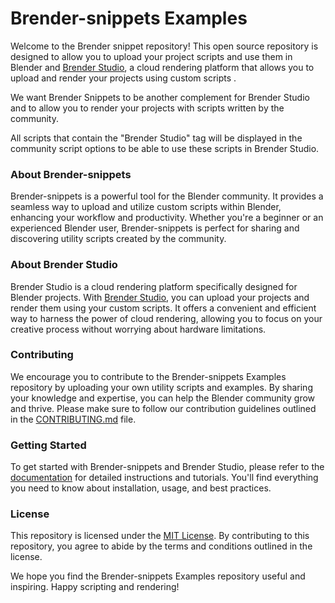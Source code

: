 # Brender-snippets Examples

Welcome to the Brender snippet repository! This open source repository is designed to allow you to upload your project scripts and use them in Blender and [Brender Studio](www.brenderstudio.com), a cloud rendering platform that allows you to upload and render your projects using custom scripts .


We want Brender Snippets to be another complement for Brender Studio and to allow you to render your projects with scripts written by the community.

All scripts that contain the "Brender Studio" tag will be displayed in the community script options to be able to use these scripts in Brender Studio.

### About Brender-snippets

Brender-snippets is a powerful tool for the Blender community. It provides a seamless way to upload and utilize custom scripts within Blender, enhancing your workflow and productivity. Whether you're a beginner or an experienced Blender user, Brender-snippets is perfect for sharing and discovering utility scripts created by the community.

### About Brender Studio

Brender Studio is a cloud rendering platform specifically designed for Blender projects. With [Brender Studio](www.brenderstudio.com), you can upload your projects and render them using your custom scripts. It offers a convenient and efficient way to harness the power of cloud rendering, allowing you to focus on your creative process without worrying about hardware limitations.

### Contributing

We encourage you to contribute to the Brender-snippets Examples repository by uploading your own utility scripts and examples. By sharing your knowledge and expertise, you can help the Blender community grow and thrive. Please make sure to follow our contribution guidelines outlined in the [CONTRIBUTING.md](./CONTRIBUTING.md) file.

### Getting Started

To get started with Brender-snippets and Brender Studio, please refer to the [documentation](https://brenderstudio.com/docs) for detailed instructions and tutorials. You'll find everything you need to know about installation, usage, and best practices.

### License

This repository is licensed under the [MIT License](./LICENSE). By contributing to this repository, you agree to abide by the terms and conditions outlined in the license.

We hope you find the Brender-snippets Examples repository useful and inspiring. Happy scripting and rendering!
